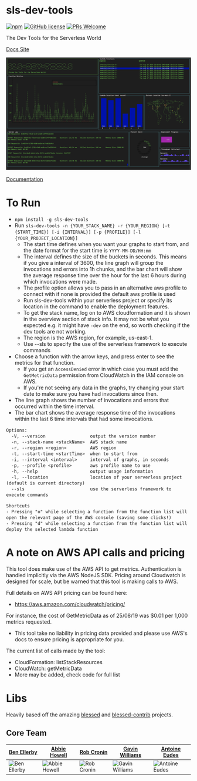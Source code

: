 # sls-dev-tools
[![npm](https://img.shields.io/npm/v/sls-dev-tools)](https://www.npmjs.com/package/sls-dev-tools)
[![GitHub license](https://img.shields.io/badge/license-MIT-blue.svg)](https://github.com/Theodo-UK/sls-dev-tools/blob/master/LICENSE)
[![PRs Welcome](https://img.shields.io/badge/PRs-welcome-brightgreen.svg)](https://github.com/Theodo-UK/sls-dev-tools)

The Dev Tools for the Serverless World

[Docs Site](https://theodo-uk.github.io/sls-dev-tools)

![demo](./demo.png)

[Documentation](https://theodo-uk.github.io/sls-dev-tools)

# To Run

- `npm install -g sls-dev-tools`
- Run `sls-dev-tools -n {YOUR_STACK_NAME} -r {YOUR_REGION} [-t {START_TIME}] [-i {INTERVAL}] [-p {PROFILE}] [-l {YOUR_PROJECT_LOCATION}]`
  - The start time defines when you want your graphs to start from, and the date format for the start time is `YYYY-MM-DD/HH:mm`
  - The interval defines the size of the buckets in seconds. This means if you give a interval of 3600, the line graph will group the invocations and errors into 1h chunks, and the bar chart will show the average response time over the hour for the last 6 hours during which invocations were made.
  - The profile option allows you to pass in an alternative aws profile to connect with if none is provided the default aws profile is used
  - Run sls-dev-tools within your serverless project or specify its location in the command to enable the deployment features.
  - To get the stack name, log on to AWS cloudformation and it is shown in the overview section of stack info. It may not be what you expected e.g. it might have `-dev` on the end, so worth checking if the dev tools are not working.
  - The region is the AWS region, for example, us-east-1.
  - Use --sls to specify the use of the serverless framework to execute commands
- Choose a function with the arrow keys, and press enter to see the metrics for that function.
  - If you get an `AccessDenied` error in which case you must add the `GetMetricData` permission from CloudWatch in the IAM console on AWS.
  - If you're not seeing any data in the graphs, try changing your start date to make sure you have had invocations since then.
- The line graph shows the number of invocations and errors that occurred within the time interval.
- The bar chart shows the average response time of the invocations within the last 6 time intervals that had some invocations.

```
Options:
  -V, --version                 output the version number
  -n, --stack-name <stackName>  AWS stack name
  -r, --region <region>         AWS region
  -t, --start-time <startTime>  when to start from
  -i, --interval <interval>     interval of graphs, in seconds
  -p, --profile <profile>       aws profile name to use
  -h, --help                    output usage information
  -l, --location                location of your serverless project (default is current directory)
  --sls                         use the serverless framework to execute commands
```

```
Shortcuts
- Pressing "o" while selecting a function from the function list will open the relevant page of the AWS console (saving some clicks!)
- Pressing "d" while selecting a function from the function list will deploy the selected lambda function
```

# A note on AWS API calls and pricing

This tool does make use of the AWS API to get metrics. Authentication is handled implicitly via the AWS NodeJS SDK. Pricing around Cloudwatch is designed for scale, but be warned that this tool is making calls to AWS.

Full details on AWS API pricing can be found here:

- https://aws.amazon.com/cloudwatch/pricing/

For instance, the cost of GetMetricData as of 25/08/19 was \$0.01 per 1,000 metrics requested.

- This tool take no liability in pricing data provided and please use AWS's docs to ensure pricing is appropriate for you.

The current list of calls made by the tool:

- CloudFormation: listStackResources
- CloudWatch: getMetricData
- More may be added, check code for full list

# Libs

Heavily based off the amazing [blessed](https://github.com/chjj/blessed) and [blessed-contrib](https://github.com/yaronn/blessed-contrib) projects.

## Core Team

| [Ben Ellerby](https://github.com/BenEllerby) | [Abbie Howell](https://github.com/abbiehowell) | [Rob Cronin](https://github.com/robcronin) | [Gavin Williams](https://github.com/DotGav) | [Antoine Eudes](https://github.com/antoineeudes) |
|---|---|---|---|---|
| ![Ben Ellerby](https://avatars2.githubusercontent.com/u/11080984?s=150) | ![Abbie Howell](https://avatars3.githubusercontent.com/u/41898453?s=150) | ![Rob Cronin](https://avatars3.githubusercontent.com/u/32868346?s=150) | ![Gavin Williams](https://github.com/DotGav.png?size=150) | ![Antoine Eudes](https://avatars3.githubusercontent.com/u/13795384?s=150) |
